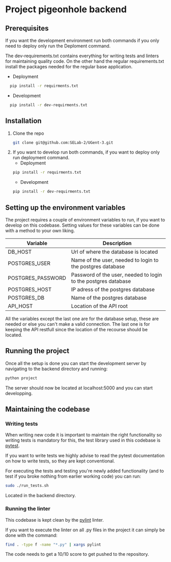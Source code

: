 # Project pigeonhole backend
## Prerequisites
If you want the development environment run both commands if you only need to deploy only run the Deploment command.

The dev-requirements.txt contains everything for writing tests and linters for maintaining quality code.
On the other hand the regular requirements.txt install the packages needed for 
the regular base application.

- Deployment
```sh
  pip install -r requirments.txt
```
- Development
```sh
  pip install -r dev-requirments.txt
```

## Installation
1. Clone the repo
   ```sh
   git clone git@github.com:SELab-2/UGent-3.git
   ```
2. If you want to develop run both commands, if you want to deploy only run deployment command.
   - Deployment
   ```sh
   pip install -r requirments.txt
   ```
   - Development
   ```sh
   pip install -r dev-requirments.txt
   ``` 

## Setting up the environment variables
The project requires a couple of environment variables to run, if you want to develop on this codebase.
Setting values for these variables can be done with a method to your own liking.

| Variable          | Description                                                    |
|-------------------|----------------------------------------------------------------|
| DB_HOST           | Url of where the database is located                           |
| POSTGRES_USER     | Name of the user, needed to login to the postgres database     |
| POSTGRES_PASSWORD | Password of the user, needed to login to the postgres database |
| POSTGRES_HOST     | IP adress of the postgres database                             |
| POSTGRES_DB       | Name of the postgres database                                  |
| API_HOST          | Location of the API root                                       |

All the variables except the last one are for the database setup,
these are needed or else you can't make a valid connection.
The last one is for keeping the API restfull since the location of the recourse should be located.

## Running the project
Once all the setup is done you can start the development server by
navigating to the backend directory and running:
```sh
python project
``` 
The server should now be located at localhost:5000 and you can
start developping.

## Maintaining the codebase
### Writing tests
When writing new code it is important to maintain the right functionality so 
writing tests is mandatory for this, the test library used in this codebase is [pytest](https://docs.pytest.org/en/8.0.x/).

If you want to write tests we highly advise to read the pytest documentation on how
to write tests, so they are kept conventional.

For executing the tests and testing you're newly added functionality (and to test if you broke nothing from earlier working code)
you can run:
```sh
sudo ./run_tests.sh
``` 

Located in the backend directory.
### Running the linter
This codebase is kept clean by the [pylint](https://pypi.org/project/pylint/) linter.

If you want to execute the linter on all .py files in the project it can simply be done
with the command:
```sh
find . -type f -name "*.py" | xargs pylint
``` 
The code needs to get a 10/10 score to get pushed to the repository.
